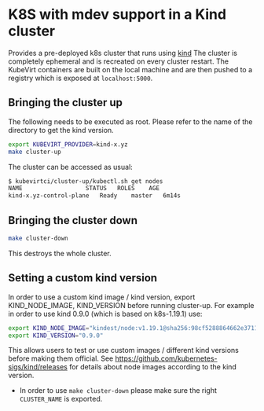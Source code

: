 # K8S with mdev support in a Kind cluster

Provides a pre-deployed k8s cluster that runs using [kind](https://github.com/kubernetes-sigs/kind) The cluster is completely ephemeral and is recreated on every cluster restart.
The KubeVirt containers are built on the local machine and are then pushed to a registry which is exposed at
`localhost:5000`.

## Bringing the cluster up

The following needs to be executed as root. Please refer to the name of the directory to get the kind version.

```bash
export KUBEVIRT_PROVIDER=kind-x.yz
make cluster-up
```

The cluster can be accessed as usual:

```bash
$ kubevirtci/cluster-up/kubectl.sh get nodes
NAME                  STATUS   ROLES    AGE
kind-x.yz-control-plane   Ready    master   6m14s
```

## Bringing the cluster down

```bash
make cluster-down
```

This destroys the whole cluster.

## Setting a custom kind version

In order to use a custom kind image / kind version,
export KIND_NODE_IMAGE, KIND_VERSION before running cluster-up.
For example in order to use kind 0.9.0 (which is based on k8s-1.19.1) use:
```bash
export KIND_NODE_IMAGE="kindest/node:v1.19.1@sha256:98cf5288864662e37115e362b23e4369c8c4a408f99cbc06e58ac30ddc721600"
export KIND_VERSION="0.9.0"
```
This allows users to test or use custom images / different kind versions before making them official.
See https://github.com/kubernetes-sigs/kind/releases for details about node images according to the kind version.

- In order to use `make cluster-down` please make sure the right `CLUSTER_NAME` is exported.

